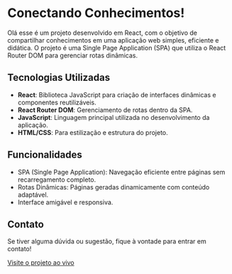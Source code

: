 # Conectando Conhecimentos!

Olá esse é um projeto desenvolvido em React, com o objetivo de compartilhar conhecimentos em uma aplicação web simples, eficiente e didática. O projeto é uma Single Page Application (SPA) que utiliza o React Router DOM para gerenciar rotas dinâmicas.

## Tecnologias Utilizadas
- **React**: Biblioteca JavaScript para criação de interfaces dinâmicas e componentes reutilizáveis.
- **React Router DOM**: Gerenciamento de rotas dentro da SPA.
- **JavaScript**: Linguagem principal utilizada no desenvolvimento da aplicação.
- **HTML/CSS**: Para estilização e estrutura do projeto.

## Funcionalidades
- SPA (Single Page Application): Navegação eficiente entre páginas sem recarregamento completo.
- Rotas Dinâmicas: Páginas geradas dinamicamente com conteúdo adaptável.
- Interface amigável e responsiva.

## Contato
Se tiver alguma dúvida ou sugestão, fique à vontade para entrar em contato!

[Visite o projeto ao vivo](https://ola-mundo-ten.vercel.app/)

